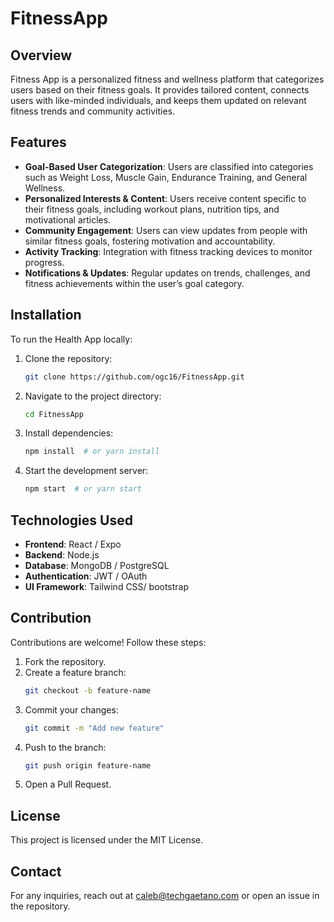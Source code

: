 # FitnessApp

## Overview
Fitness App is a personalized fitness and wellness platform that categorizes users based on their fitness goals. It provides tailored content, connects users with like-minded individuals, and keeps them updated on relevant fitness trends and community activities.

## Features
- **Goal-Based User Categorization**: Users are classified into categories such as Weight Loss, Muscle Gain, Endurance Training, and General Wellness.
- **Personalized Interests & Content**: Users receive content specific to their fitness goals, including workout plans, nutrition tips, and motivational articles.
- **Community Engagement**: Users can view updates from people with similar fitness goals, fostering motivation and accountability.
- **Activity Tracking**: Integration with fitness tracking devices to monitor progress.
- **Notifications & Updates**: Regular updates on trends, challenges, and fitness achievements within the user’s goal category.

## Installation
To run the Health App locally:

1. Clone the repository:
   ```sh
   git clone https://github.com/ogc16/FitnessApp.git
   ```
2. Navigate to the project directory:
   ```sh
   cd FitnessApp
   ```
3. Install dependencies:
   ```sh
   npm install  # or yarn install
   ```
4. Start the development server:
   ```sh
   npm start  # or yarn start
   ```

## Technologies Used
- **Frontend**: React / Expo
- **Backend**: Node.js 
- **Database**: MongoDB / PostgreSQL
- **Authentication**: JWT / OAuth
- **UI Framework**: Tailwind CSS/ bootstrap 

## Contribution
Contributions are welcome! Follow these steps:
1. Fork the repository.
2. Create a feature branch:
   ```sh
   git checkout -b feature-name
   ```
3. Commit your changes:
   ```sh
   git commit -m "Add new feature"
   ```
4. Push to the branch:
   ```sh
   git push origin feature-name
   ```
5. Open a Pull Request.

## License
This project is licensed under the MIT License.

## Contact
For any inquiries, reach out at caleb@techgaetano.com or open an issue in the repository.
